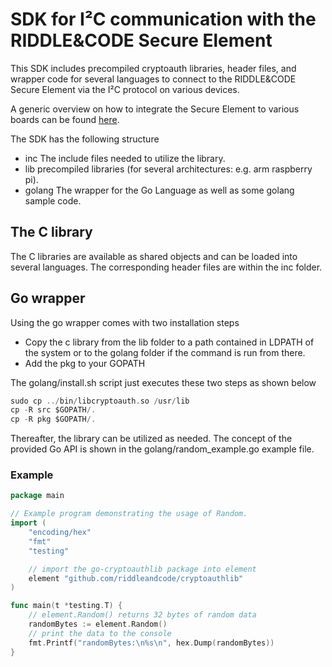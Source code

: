 # SDK for I²C communication with the RIDDLE&CODE Secure Element

This SDK includes precompiled cryptoauth libraries, header files, and wrapper code for several languages to connect to the RIDDLE&CODE Secure Element via the I²C protocol on various devices.

A generic overview on how to integrate the Secure Element to various boards can be found [here](https://github.com/RiddleAndCode/secure-element-sdk/wiki/Riddle&Code-Secure-Element).

The SDK has the following structure

- inc           The include files needed to utilize the library.
- lib            precompiled libraries (for several architectures: e.g. arm raspberry pi).
- golang    The wrapper for the Go Language as well as some golang sample code.

## The C library
The C libraries are available as shared objects and can be loaded into several languages. The corresponding header files are within the inc folder.

## Go wrapper
Using the go wrapper comes with two installation steps

- Copy the c library from the lib folder to a path contained in LDPATH of the system or to the golang folder if the command is run from there. 
- Add the pkg to your GOPATH 

The golang/install.sh script just executes these two steps as shown below
```go
sudo cp ../bin/libcryptoauth.so /usr/lib
cp -R src $GOPATH/.
cp -R pkg $GOPATH/.
```

Thereafter, the library can be utilized as needed. 
The concept of the provided Go API is shown in the golang/random_example.go example file.


### Example

```go
package main

// Example program demonstrating the usage of Random.
import (
	"encoding/hex"
	"fmt"
	"testing"

	// import the go-cryptoauthlib package into element
	element "github.com/riddleandcode/cryptoauthlib"
)

func main(t *testing.T) {
	// element.Random() returns 32 bytes of random data
	randomBytes := element.Random()
	// print the data to the console
	fmt.Printf("randomBytes:\n%s\n", hex.Dump(randomBytes))
}
```
